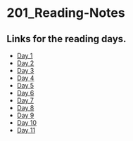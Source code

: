 # 201_Reading-Notes

## Links for the reading days.

- <a href='class-02.md'>Day 1 </a>
- <a href='class-03.md'>Day 2 </a>
- <a href='class-04.md'>Day 3 </a>
- <a href='class-05.md'>Day 4 </a>
- <a href='class-06.md'>Day 5 </a>
- <a href='class-07.md'>Day 6 </a>
- <a href='class-08.md'>Day 7 </a>
- <a href='class-09.md'>Day 8 </a>
- <a href='class-10.md'>Day 9 </a>
- <a href='class-11.md'>Day 10 </a>
- <a href='class-12.md'>Day 11 </a>


